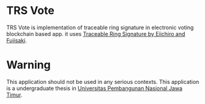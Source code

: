 # TRS Vote
TRS Vote is implementation of traceable ring signature in electronic voting blockchain based app. it uses [Traceable Ring Signature by Eiichiro and Fujisaki](https://eprint.iacr.org/2006/389.pdf). 

# Warning
This application should not be used in any serious contexts. This application is a undergraduate thesis in [Universitas Pembangunan Nasional Jawa Timur](https://www.upnjatim.ac.id/).
